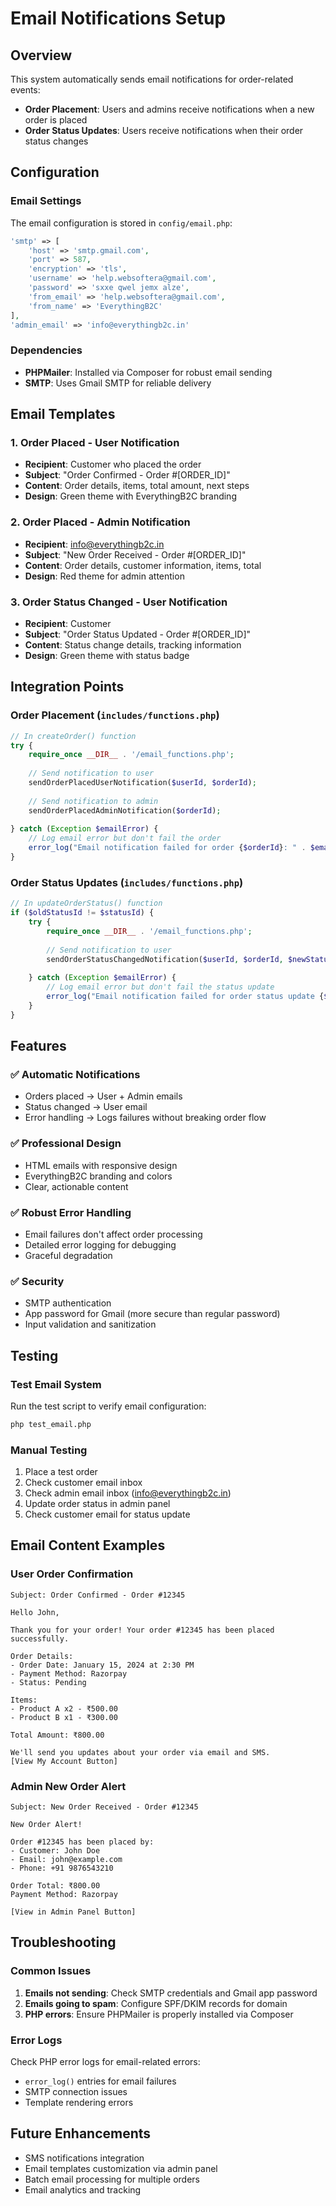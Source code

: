 # Email Notifications Setup

## Overview
This system automatically sends email notifications for order-related events:
- **Order Placement**: Users and admins receive notifications when a new order is placed
- **Order Status Updates**: Users receive notifications when their order status changes

## Configuration

### Email Settings
The email configuration is stored in `config/email.php`:

```php
'smtp' => [
    'host' => 'smtp.gmail.com',
    'port' => 587,
    'encryption' => 'tls',
    'username' => 'help.websoftera@gmail.com',
    'password' => 'sxxe qwel jemx alze',
    'from_email' => 'help.websoftera@gmail.com',
    'from_name' => 'EverythingB2C'
],
'admin_email' => 'info@everythingb2c.in'
```

### Dependencies
- **PHPMailer**: Installed via Composer for robust email sending
- **SMTP**: Uses Gmail SMTP for reliable delivery

## Email Templates

### 1. Order Placed - User Notification
- **Recipient**: Customer who placed the order
- **Subject**: "Order Confirmed - Order #[ORDER_ID]"
- **Content**: Order details, items, total amount, next steps
- **Design**: Green theme with EverythingB2C branding

### 2. Order Placed - Admin Notification
- **Recipient**: info@everythingb2c.in
- **Subject**: "New Order Received - Order #[ORDER_ID]"
- **Content**: Order details, customer information, items, total
- **Design**: Red theme for admin attention

### 3. Order Status Changed - User Notification
- **Recipient**: Customer
- **Subject**: "Order Status Updated - Order #[ORDER_ID]"
- **Content**: Status change details, tracking information
- **Design**: Green theme with status badge

## Integration Points

### Order Placement (`includes/functions.php`)
```php
// In createOrder() function
try {
    require_once __DIR__ . '/email_functions.php';
    
    // Send notification to user
    sendOrderPlacedUserNotification($userId, $orderId);
    
    // Send notification to admin
    sendOrderPlacedAdminNotification($orderId);
    
} catch (Exception $emailError) {
    // Log email error but don't fail the order
    error_log("Email notification failed for order {$orderId}: " . $emailError->getMessage());
}
```

### Order Status Updates (`includes/functions.php`)
```php
// In updateOrderStatus() function
if ($oldStatusId != $statusId) {
    try {
        require_once __DIR__ . '/email_functions.php';
        
        // Send notification to user
        sendOrderStatusChangedNotification($userId, $orderId, $newStatusName, $oldStatusName);
        
    } catch (Exception $emailError) {
        // Log email error but don't fail the status update
        error_log("Email notification failed for order status update {$orderId}: " . $emailError->getMessage());
    }
}
```

## Features

### ✅ Automatic Notifications
- Orders placed → User + Admin emails
- Status changed → User email
- Error handling → Logs failures without breaking order flow

### ✅ Professional Design
- HTML emails with responsive design
- EverythingB2C branding and colors
- Clear, actionable content

### ✅ Robust Error Handling
- Email failures don't affect order processing
- Detailed error logging for debugging
- Graceful degradation

### ✅ Security
- SMTP authentication
- App password for Gmail (more secure than regular password)
- Input validation and sanitization

## Testing

### Test Email System
Run the test script to verify email configuration:

```bash
php test_email.php
```

### Manual Testing
1. Place a test order
2. Check customer email inbox
3. Check admin email inbox (info@everythingb2c.in)
4. Update order status in admin panel
5. Check customer email for status update

## Email Content Examples

### User Order Confirmation
```
Subject: Order Confirmed - Order #12345

Hello John,

Thank you for your order! Your order #12345 has been placed successfully.

Order Details:
- Order Date: January 15, 2024 at 2:30 PM
- Payment Method: Razorpay
- Status: Pending

Items:
- Product A x2 - ₹500.00
- Product B x1 - ₹300.00

Total Amount: ₹800.00

We'll send you updates about your order via email and SMS.
[View My Account Button]
```

### Admin New Order Alert
```
Subject: New Order Received - Order #12345

New Order Alert!

Order #12345 has been placed by:
- Customer: John Doe
- Email: john@example.com
- Phone: +91 9876543210

Order Total: ₹800.00
Payment Method: Razorpay

[View in Admin Panel Button]
```

## Troubleshooting

### Common Issues
1. **Emails not sending**: Check SMTP credentials and Gmail app password
2. **Emails going to spam**: Configure SPF/DKIM records for domain
3. **PHP errors**: Ensure PHPMailer is properly installed via Composer

### Error Logs
Check PHP error logs for email-related errors:
- `error_log()` entries for email failures
- SMTP connection issues
- Template rendering errors

## Future Enhancements
- SMS notifications integration
- Email templates customization via admin panel
- Batch email processing for multiple orders
- Email analytics and tracking
